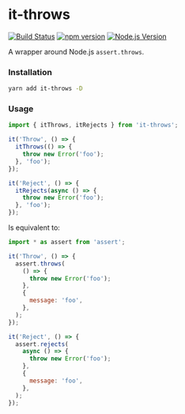 # it-throws

[![Build Status](https://img.shields.io/travis/mgenware/it-throws.svg?style=flat-square&label=Build+Status)](https://travis-ci.org/mgenware/it-throws)
[![npm version](https://img.shields.io/npm/v/it-throws.svg?style=flat-square)](https://npmjs.com/package/it-throws)
[![Node.js Version](http://img.shields.io/node/v/it-throws.svg?style=flat-square)](https://nodejs.org/en/)

A wrapper around Node.js `assert.throws`.

### Installation

```sh
yarn add it-throws -D
```

### Usage

```js
import { itThrows, itRejects } from 'it-throws';

it('Throw', () => {
  itThrows(() => {
    throw new Error('foo');
  }, 'foo');
});

it('Reject', () => {
  itRejects(async () => {
    throw new Error('foo');
  }, 'foo');
});
```

Is equivalent to:

```js
import * as assert from 'assert';

it('Throw', () => {
  assert.throws(
    () => {
      throw new Error('foo');
    },
    {
      message: 'foo',
    },
  );
});

it('Reject', () => {
  assert.rejects(
    async () => {
      throw new Error('foo');
    },
    {
      message: 'foo',
    },
  );
});
```
